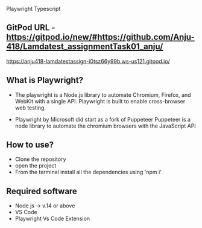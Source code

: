 Playwright Typescript 

## GitPod URL - https://gitpod.io/new/#https://github.com/Anju-418/Lamdatest_assignmentTask01_anju/
https://anju418-lamdatestassign-i0tsz66y99b.ws-us121.gitpod.io/

## What is Playwright?
- The playwright is a Node.js library to automate Chromium, Firefox, and WebKit with a single API. Playwright is built to enable cross-browser web testing.

- Playwright by Microsoft did start as a fork of Puppeteer Puppeteer is a node library to automate the chromium browsers with the JavaScript API

## How to use?
- Clone the repository
- open the project
- From the terminal install all the dependencies using 'npm i'

## Required software
- Node js -> v.14 or above
- VS Code
- Playwright Vs Code Extension


